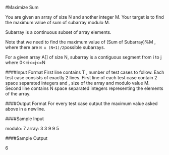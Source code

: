 #Maximize Sum

You are given an array of size N and another integer M. Your target is to find the maximum value of sum of subarray modulo M.

Subarray is a continuous subset of array elements.

Note that we need to find the maximum value of (Sum of Subarray)%M , where there are `N x (N+1)/2`possible subarrays.

For a given array A[] of size N, subarray is a contiguous segment from i to j where 0<=i<=j<=N

####Input Format 
First line contains T , number of test cases to follow. Each test case consists of exactly 2 lines. First line of each test case contain 2 space separated integers  and , size of the array and modulo value M. 
Second line contains N space separated integers representing the elements of the array.

####Output Format 
For every test case output the maximum value asked above in a newline.

####Sample Input

modulo: 7
array: 3 3 9 9 5

####Sample Output

6
